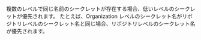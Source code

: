 複数のレベルで同じ名前のシークレットが存在する場合、低いレベルのシークレットが優先されます。 たとえば、Organization レベルのシークレット名がリポジトリレベルのシークレット名と同じ場合、リポジトリレベルのシークレット名が優先されます。
